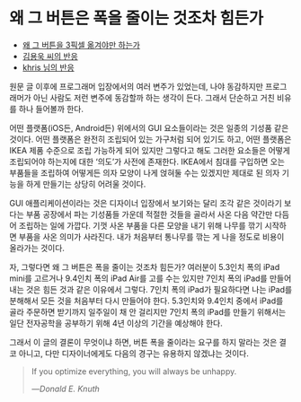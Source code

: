 왜 그 버튼은 폭을 줄이는 것조차 힘든가
======================================

- [왜 그 버튼을 3픽셀 옮겨야만 하는가][1]
- [김용욱 씨의 반응][2]
- [khris 님의 반응][3]

원문 글 이후에 프로그래머 입장에서의 여러 변주가 있었는데, 나야 동감하지만 프로그래머가 아닌 사람도 저런 변주에 동감할까 하는 생각이 든다. 그래서 단순하고 거친 비유를 하나 들어볼까 한다.

어떤 플랫폼(iOS든, Android든) 위에서의 GUI 요소들이라는 것은 일종의 기성품 같은 것이다. 어떤 플랫폼은 완전히 조립되어 있는 가구처럼 되어 있기도 하고, 어떤 플랫폼은 IKEA 제품 수준으로 조립 가능하게 되어 있지만 그렇다고 해도 그러한 요소들은 어떻게 조립되어야 하는지에 대한 ‘의도’가 사전에 존재한다. IKEA에서 침대를 구입하면 오는 부품들을 조립하여 어떻게든 의자 모양이 나게 얹혀둘 수는 있겠지만 제대로 된 의자 기능을 하게 만들기는 상당히 어려울 것이다.

GUI 애플리케이션이라는 것은 디자이너 입장에서 보기와는 달리 조각 같은 것이라기 보다는 부품 공장에서 파는 기성품들 가운데 적절한 것들을 골라서 사온 다음 약간만 다듬어 조립하는 일에 가깝다. 기껏 사온 부품을 다른 모양을 내기 위해 나무를 깎기 시작하면 부품을 사온 의미가 사라진다. 내가 처음부터 통나무를 깎는 게 나을 정도로 비용이 올라가는 것이다.

자, 그렇다면 왜 그 버튼은 폭을 줄이는 것조차 힘든가? 여러분이 5.3인치 폭의 iPad mini를 고르거나 9.4인치 폭의 iPad Air를 고를 수는 있지만 7인치 폭의 iPad를 만들어내는 것은 힘든 것과 같은 이유에서 그렇다. 7인치 폭의 iPad가 필요하다면 나는 iPad를 분해해서 모든 것을 처음부터 다시 만들어야 한다. 5.3인치와 9.4인치 중에서 iPad를 골라 주문하면 받기까지 일주일이 채 안 걸리지만 7인치 폭의 iPad를 만들기 위해서는 일단 전자공학을 공부하기 위해 4년 이상의 기간을 예상해야 한다.

그래서 이 글의 결론이 무엇이냐 하면, 버튼 폭을 줄이라는 요구를 하지 말라는 것은 결코 아니고, 다만 디자이너에게도 다음의 경구는 유용하지 않겠냐는 것이다.

> If you optimize everything, you will always be unhappy.
>
> —<cite>Donald E. Knuth</cite>

[1]: http://radiofun.tumblr.com/post/76959629658/3
[2]: http://dalinaum-kr.tumblr.com/post/77069863874/3
[3]: http://khrislog.net/post/77071780654/3
